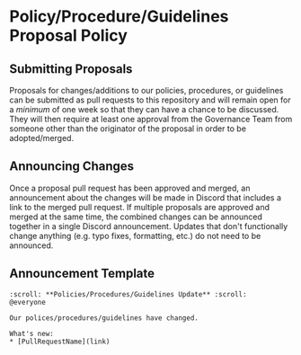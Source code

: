 # Policy/Procedure/Guidelines Proposal Policy

## Submitting Proposals

Proposals for changes/additions to our policies, procedures, or guidelines can be submitted as pull requests to this repository and will remain open for a *minimum* of one week so that they can have a chance to be discussed.  They will then require at least one approval from the Governance Team from someone other than the originator of the proposal in order to be adopted/merged.

## Announcing Changes

Once a proposal pull request has been approved and merged, an announcement about the changes will be made in Discord that includes a link to the merged pull request.  If multiple proposals are approved and merged at the same time, the combined changes can be announced together in a single Discord announcement.  Updates that don't functionally change anything (e.g. typo fixes, formatting, etc.) do not need to be announced.

## Announcement Template

```
:scroll: **Policies/Procedures/Guidelines Update** :scroll:
@everyone

Our polices/procedures/guidelines have changed.

What's new:
* [PullRequestName](link)
```
